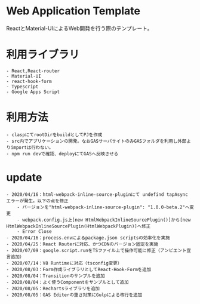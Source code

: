 # Web Application Template
ReactとMaterial-UIによるWeb開発を行う際のテンプレート。

# 利用ライブラリ
    - React,React-router
    - Material-UI
    - react-hook-form
    - Typescript
    - Google Apps Script

# 利用方法
    - claspにてrootDirをbuildとしてPJを作成
    - src内でアプリケーションの開発。なおGASサーバサイトのみGASフォルダを利用し外部よりimportは行わない。
    - npm run devで確認、deployにてGASへ反映させる

# update
    - 2020/04/16：html-webpack-inline-source-pluginにて undefind tapAsync エラーが発生。以下の点を修正
        - バージョンを"html-webpack-inline-source-plugin": "1.0.0-beta.2"へ変更
        - webpack.config.js上[new HtmlWebpackInlineSourcePlugin()]から[new HtmlWebpackInlineSourcePlugin(HtmlWebpackPlugin)]へ修正
        - Error Close
    - 2020/04/16：process.envによるpackage.json scriptsの効率化を実施
    - 2020/04/25：React Routerに対応、かつCDNのバージョン固定を実施
    - 2020/07/09：google.script.runをTSファイル上で操作可能に修正（アンビエント宣言追加）
    - 2020/07/14：V8 Runtimeに対応（tsconfig変更）
    - 2020/08/03：Form作成ライブラリとしてReact-Hook-Formを追加
    - 2020/08/04：Transitionのサンプルを追加
    - 2020/08/04：よく使うComponentをサンプルとして追加
    - 2020/08/05：Rechartsライブラリを追加
    - 2020/08/05：GAS Editerの重さ対策にGulpによる改行を追加
